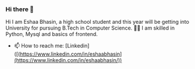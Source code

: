 ### Hi there 👋

Hi I am Eshaa Bhasin, a high school student and this year will be getting into University for pursuing B.Tech in Computer Science. 👋😄
I am skilled in Python, Mysql and basics of frontend. 

- 📫 How to reach me: [Linkedin]([(https://www.linkedin.com/in/eshaabhasin](https://www.linkedin.com/in/eshaabhasin/)) 

<!--
**Eshaabhasin/Eshaabhasin** is a ✨ _special_ ✨ repository because its `README.md` (this file) appears on your GitHub profile.

Here are some ideas to get you started:

- 🔭 I’m currently working on ...
- 🌱 I’m currently learning ...
- 👯 I’m looking to collaborate on ...
- 🤔 I’m looking for help with ...
- 💬 Ask me about ...
- 📫 How to reach me: ...
- 😄 Pronouns: ...
- ⚡ Fun fact: ...
-->



